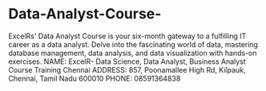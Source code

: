 # Data-Analyst-Course-
ExcelRs' Data Analyst Course is your six-month gateway to a fulfilling IT career as a data analyst. Delve into the fascinating world of data, mastering database management, data analysis, and data visualization with hands-on exercises. 
NAME: ExcelR- Data Science, Data Analyst, Business Analyst Course Training Chennai 
ADDRESS: 857, Poonamallee High Rd, Kilpauk, Chennai, Tamil Nadu 600010 
PHONE: 08591364838
